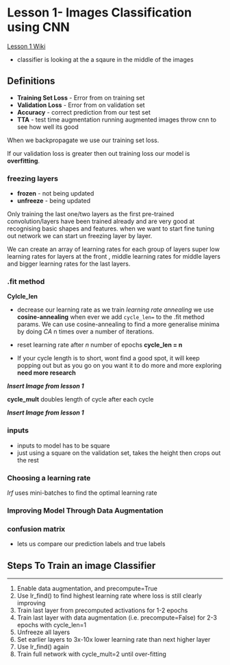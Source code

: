 # Lesson 1- Images Classification using CNN

[Lesson 1 Wiki](http://forums.fast.ai/t/wiki-lesson-1/9398)

* classifier is looking at the a sqaure in the middle of the images

## Definitions

* **Training Set Loss** - Error from on training set
* **Validation Loss** -  Error from on validation set
* **Accuracy** - correct prediction from our test set
* **TTA** - test time augmentation running augmented images throw cnn to see how well its good

When we backpropagate we use our training set loss.

If our validation loss is greater then out training loss our model is **overfitting**.

### freezing layers

* **frozen** - not being updated
* **unfreeze** - being updated

Only training the last one/two layers as the first pre-trained convolution/layers have been trained already and are very good at recognising basic shapes and features. when we want to start fine tuning out network we can start un freezing layer by layer.

We can create an array of learning rates for each group of layers super low learning rates for layers at the front , middle learning rates for middle layers and bigger learning rates for the last layers.

### .fit method

**Cylcle_len**

* decrease our learning rate as we train _learning rate annealing_ we use **cosine-annealing** when ever we add ```cycle_len=``` to the .fit method params. We can use cosine-annealing to find a more generalise minima by doing _CA_ n times over a number of iterations.

* reset learning rate after _n_ number of epochs **cycle_len = n**

* If your cycle length is to short, wont find a good spot, it will keep popping out but as you go on you want it to do more and more exploring **need more research**

**_Insert Image from lesson 1_**

**cycle_mult**  doubles length of cycle after each cycle

**_Insert Image from lesson 1_**

### inputs

* inputs to model has to be square
* just using a square on the validation set, takes the height then crops out the rest

### Choosing a learning rate

_lrf_  uses mini-batches to find the optimal learning rate

### Improving Model Through Data Augmentation

### confusion matrix

* lets us compare our prediction labels and true labels

## Steps To Train an image Classifier

---

1. Enable data augmentation, and precompute=True
2. Use lr_find() to find highest learning rate where loss is still clearly improving
3. Train last layer from precomputed activations for 1-2 epochs
4. Train last layer with data augmentation (i.e. precompute=False) for 2-3 epochs with cycle_len=1
5. Unfreeze all layers
6. Set earlier layers to 3x-10x lower learning rate than next higher layer
7. Use lr_find() again
8. Train full network with cycle_mult=2 until over-fitting
